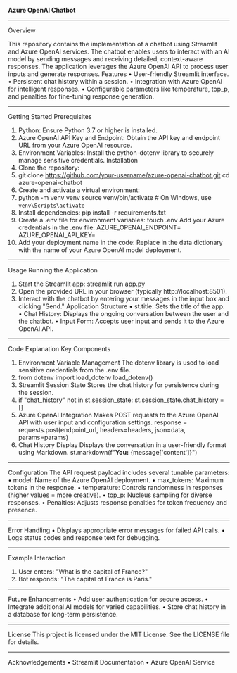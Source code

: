 **Azure OpenAI Chatbot**
________________________________________
Overview

This repository contains the implementation of a chatbot using Streamlit and Azure OpenAI services. The chatbot enables users to interact with an AI model by sending messages and receiving detailed, context-aware responses. The application leverages the Azure OpenAI API to process user inputs and generate responses.
Features
•	User-friendly Streamlit interface.
•	Persistent chat history within a session.
•	Integration with Azure OpenAI for intelligent responses.
•	Configurable parameters like temperature, top_p, and penalties for fine-tuning response generation.
________________________________________
Getting Started
Prerequisites
1.	Python: Ensure Python 3.7 or higher is installed.
2.	Azure OpenAI API Key and Endpoint: Obtain the API key and endpoint URL from your Azure OpenAI resource.
3.	Environment Variables: Install the python-dotenv library to securely manage sensitive credentials.
Installation
1.	Clone the repository:
2.	git clone https://github.com/your-username/azure-openai-chatbot.git
cd azure-openai-chatbot
3.	Create and activate a virtual environment:
4.	python -m venv venv
source venv/bin/activate  # On Windows, use `venv\Scripts\activate`
5.	Install dependencies:
pip install -r requirements.txt
6.	Create a .env file for environment variables:
touch .env
Add your Azure credentials in the .env file:
AZURE_OPENAI_ENDPOINT=<Your Endpoint URL>
AZURE_OPENAI_API_KEY=<Your API Key>
7.	Add your deployment name in the code: Replace <deployment-name> in the data dictionary with the name of your Azure OpenAI model deployment.
________________________________________
Usage
Running the Application
1.	Start the Streamlit app:
streamlit run app.py
2.	Open the provided URL in your browser (typically http://localhost:8501).
3.	Interact with the chatbot by entering your messages in the input box and clicking "Send."
Application Structure
•	st.title: Sets the title of the app.
•	Chat History: Displays the ongoing conversation between the user and the chatbot.
•	Input Form: Accepts user input and sends it to the Azure OpenAI API.
________________________________________
Code Explanation
Key Components
1.	Environment Variable Management The dotenv library is used to load sensitive credentials from the .env file.
2.	from dotenv import load_dotenv
load_dotenv()
3.	Streamlit Session State Stores the chat history for persistence during the session.
4.	if "chat_history" not in st.session_state:
    st.session_state.chat_history = []
5.	Azure OpenAI Integration Makes POST requests to the Azure OpenAI API with user input and configuration settings.
response = requests.post(endpoint_url, headers=headers, json=data, params=params)
6.	Chat History Display Displays the conversation in a user-friendly format using Markdown.
st.markdown(f"**You:** {message['content']}")
________________________________________
Configuration
The API request payload includes several tunable parameters:
•	model: Name of the Azure OpenAI deployment.
•	max_tokens: Maximum tokens in the response.
•	temperature: Controls randomness in responses (higher values = more creative).
•	top_p: Nucleus sampling for diverse responses.
•	Penalties: Adjusts response penalties for token frequency and presence.
________________________________________
Error Handling
•	Displays appropriate error messages for failed API calls.
•	Logs status codes and response text for debugging.
________________________________________
Example Interaction
1.	User enters: "What is the capital of France?"
2.	Bot responds: "The capital of France is Paris."
________________________________________
Future Enhancements
•	Add user authentication for secure access.
•	Integrate additional AI models for varied capabilities.
•	Store chat history in a database for long-term persistence.
________________________________________
License
This project is licensed under the MIT License. See the LICENSE file for details.
________________________________________
Acknowledgements
•	Streamlit Documentation
•	Azure OpenAI Service

